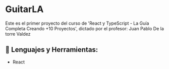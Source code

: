 # GuitarLA

Este es el primer proyecto del curso de 'React y TypeScript - La Guía Completa Creando +10 Proyectos', dictado por el profesor: Juan Pablo De la torre Valdez

## 🔨 Lenguajes y Herramientas:

- React

